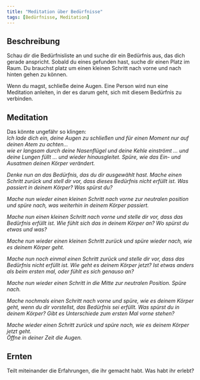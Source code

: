 ```yaml
---
title: "Meditation über Bedürfnisse"
tags: [Bedürfnisse, Meditation]
---
```


## Beschreibung
Schau dir die Bedürfnisliste an und suche dir ein Bedürfnis aus, das dich gerade anspricht.
Sobald du eines gefunden hast, suche dir einen Platz im Raum. Du brauchst platz um einen kleinen Schritt nach vorne und nach hinten gehen zu können.

Wenn du magst, schließe deine Augen. Eine Person wird nun eine Meditation anleiten, in der es darum geht, sich mit diesem Bedürfnis zu verbinden. 

## Meditation
Das könnte ungefähr so klingen:  
*Ich lade dich ein, deine Augen zu schließen und für einen Moment nur auf deinen Atem zu achten...  
wie er langsam durch deine Nasenflügel und deine Kehle einströmt ... und deine Lungen füllt ... und wieder hinausgleitet.
Spüre, wie das Ein- und Ausatmen deinen Körper verändert.*

*Denke nun an das Bedürfnis, das du dir ausgewählt hast. Mache einen Schritt zurück und stell dir vor, dass dieses Bedürfnis nicht erfüllt ist. Was passiert in deinem Körper? Was spürst du?*

*Mache nun wieder einen kleinen Schritt nach vorne zur neutralen position und spüre nach, was weiterhin in deinem Körper passiert.*

*Mache nun einen kleinen Schritt nach vorne und stelle dir vor, dass das Bedürfnis erfüllt ist. Wie fühlt sich das in deinem Körper an? Wo spürst du etwas und was?*

*Mache nun wieder einen kleinen Schritt zurück und spüre wieder nach, wie es deinem Körper geht.*

*Mache nun noch einmal einen Schritt zurück und stelle dir vor, dass das Bedürfnis nicht erfüllt ist. Wie geht es deinem Körper jetzt? Ist etwas anders als beim ersten mal, oder fühlt es sich genauso an?*

*Mache nun wieder einen Schritt in die Mitte zur neutralen Position. Spüre nach.*

*Mache nochmals einen Schritt nach vorne und spüre, wie es deinem Körper geht, wenn du dir vorstellst, das Bedürfnis sei erfüllt. Was spürst du in deinem Körper? Gibt es Unterschiede zum ersten Mal vorne stehen?*

*Mache wieder einen Schritt zurück und spüre nach, wie es deinem Körper jetzt geht.   
Öffne in deiner Zeit die Augen.*

## Ernten  
Teilt miteinander die Erfahrungen, die ihr gemacht habt. Was habt ihr erlebt?

